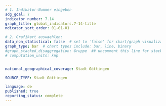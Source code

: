 ```yaml
---
# 1. Indikator-Nummer eingeben 
sdg_goal: 7
indicator_number: 7.14
graph_title: global_indicators.7-14-title
ndicator_sort_order: 01-01-01

# 2. Grafikart auswaehlen: 
data_non_statistical: false  # set to 'false' for chart/graph visualization 
graph_type: bar  # chart types include: bar, line, binary 
#graph_stacked_disaggregation: Gruppe  ## uncomment this line for stacked bars. eplace 'Geschlecht' with the field of aggregation. 
# computation_units: kWp


national_geographical_coverage: Stadt Göttingen

SOURCE_TYPE: Stadt Göttingen

language: de   
published: true 
reporting_status: complete
---
```

